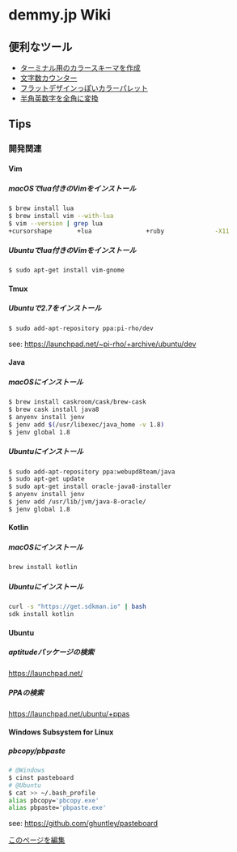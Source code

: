 demmy.jp Wiki
=====

便利なツール
-----
* [ターミナル用のカラースキーマを作成](http://ciembor.github.io/4bit/#)
* [文字数カウンター](https://demmy.jp/utilities/word_counter.html#!?cs=true)
* [フラットデザインっぽいカラーパレット](http://flatuicolors.com/)
* [半角英数字を全角に変換](https://kujirahand.com/web-tools/ZenHan.php)

Tips
-----

### 開発関連

#### Vim

##### macOSでlua付きのVimをインストール
```bash
$ brew install lua
$ brew install vim --with-lua
$ vim --version | grep lua
+cursorshape       +lua               +ruby              -X11
```

##### Ubuntuでlua付きのVimをインストール
```bash
$ sudo apt-get install vim-gnome
```

#### Tmux

##### Ubuntuで2.7をインストール
```bash
$ sudo add-apt-repository ppa:pi-rho/dev
```
see: https://launchpad.net/~pi-rho/+archive/ubuntu/dev

#### Java

##### macOSにインストール
```bash
$ brew install caskroom/cask/brew-cask
$ brew cask install java8
$ anyenv install jenv
$ jenv add $(/usr/libexec/java_home -v 1.8)
$ jenv global 1.8
```

##### Ubuntuにインストール
```bash
$ sudo add-apt-repository ppa:webupd8team/java
$ sudo apt-get update
$ sudo apt-get install oracle-java8-installer
$ anyenv install jenv
$ jenv add /usr/lib/jvm/java-8-oracle/
$ jenv global 1.8
```

#### Kotlin

##### macOSにインストール
```bash
brew install kotlin
```

##### Ubuntuにインストール
```bash
curl -s "https://get.sdkman.io" | bash
sdk install kotlin
```

#### Ubuntu

##### aptitudeパッケージの検索
https://launchpad.net/

##### PPAの検索
https://launchpad.net/ubuntu/+ppas

#### Windows Subsystem for Linux

##### pbcopy/pbpaste
```bash
# @Windows
$ cinst pasteboard
# @Ubuntu
$ cat >> ~/.bash_profile
alias pbcopy='pbcopy.exe'
alias pbpaste='pbpaste.exe'
```
see: https://github.com/ghuntley/pasteboard

[このページを編集](https://github.com/demmys/demmys.github.io/edit/master/index.md)
